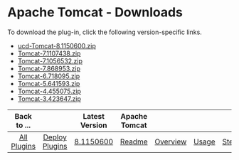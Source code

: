 
# Apache Tomcat - Downloads

To download the plug-in, click the following version-specific links.
- [ucd-Tomcat-8.1150600.zip](https://raw.githubusercontent.com/UrbanCode/IBM-UCD-PLUGINS/main/files/Tomcat/ucd-Tomcat-8.1150600.zip)
- [Tomcat-7.1107438.zip](https://raw.githubusercontent.com/UrbanCode/IBM-UCD-PLUGINS/main/files/Tomcat/Tomcat-7.1107438.zip)
- [Tomcat-7.1056532.zip](https://raw.githubusercontent.com/UrbanCode/IBM-UCD-PLUGINS/main/files/Tomcat/Tomcat-7.1056532.zip)
- [Tomcat-7.868953.zip](https://raw.githubusercontent.com/UrbanCode/IBM-UCD-PLUGINS/main/files/Tomcat/Tomcat-7.868953.zip)
- [Tomcat-6.718095.zip](https://raw.githubusercontent.com/UrbanCode/IBM-UCD-PLUGINS/main/files/Tomcat/Tomcat-6.718095.zip)
- [Tomcat-5.641593.zip](https://raw.githubusercontent.com/UrbanCode/IBM-UCD-PLUGINS/main/files/Tomcat/Tomcat-5.641593.zip)
- [Tomcat-4.455075.zip](https://raw.githubusercontent.com/UrbanCode/IBM-UCD-PLUGINS/main/files/Tomcat/Tomcat-4.455075.zip)
- [Tomcat-3.423647.zip](https://raw.githubusercontent.com/UrbanCode/IBM-UCD-PLUGINS/main/files/Tomcat/Tomcat-3.423647.zip)

|Back to ...||Latest Version|Apache Tomcat ||||
| :---: | :---: | :---: | :---: | :---: | :---: | :---: |
|[All Plugins](../../index.md)|[Deploy Plugins](../README.md)|[8.1150600](https://raw.githubusercontent.com/UrbanCode/IBM-UCD-PLUGINS/main/files/Tomcat/ucd-Tomcat-8.1150600.zip)|[Readme](README.md)|[Overview](overview.md)|[Usage](usage.md)|[Steps](steps.md)|
